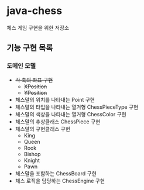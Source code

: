 # java-chess
체스 게임 구현을 위한 저장소

## 기능 구현 목록

### 도메인 모델
- ~~각 축의 좌표 구현~~
    - ~~XPosition~~
    - ~~YPosition~~
- 체스말의 위치를 나타내는 Point 구현
- 체스말의 타입을 나타내는 열거형 ChessPieceType 구현
- 체스말의 색상을 나타내는 열거형 ChessColor 구현
- 체스말의 추상클래스 ChessPiece 구현
- 체스말의 구현클래스 구현
    - King
    - Queen
    - Rook
    - Bishop
    - Knight
    - Pawn
- 체스말을 포함하는 ChessBoard 구현
- 체스 로직을 담당하는 ChessEngine 구현
